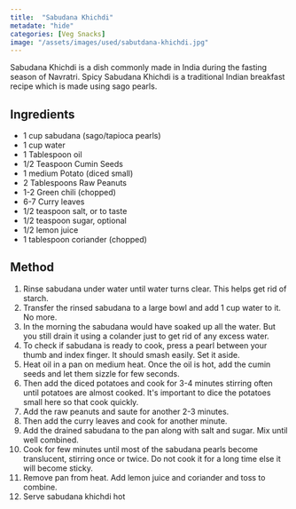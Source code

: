 ```yaml
---
title:  "Sabudana Khichdi"
metadate: "hide"
categories: [Veg Snacks]
image: "/assets/images/used/sabutdana-khichdi.jpg"
---
```


Sabudana Khichdi is a dish commonly made in India during the fasting season of Navratri. Spicy Sabudana Khichdi is a traditional Indian breakfast recipe which is made using sago pearls.

## Ingredients

- 1 cup sabudana (sago/tapioca pearls)
- 1 cup water
- 1 Tablespoon oil
- 1/2 Teaspoon Cumin Seeds
- 1 medium Potato (diced small)
- 2 Tablespoons Raw Peanuts
- 1-2 Green chili (chopped) 
- 6-7 Curry leaves
- 1/2 teaspoon salt, or to taste
- 1/2 teaspoon sugar, optional
- 1/2 lemon juice 
- 1 tablespoon coriander (chopped)

## Method

1. Rinse sabudana under water until water turns clear. This helps get rid of starch.
2. Transfer the rinsed sabudana to a large bowl and add 1 cup water to it. No more.
3. In the morning the sabudana would have soaked up all the water. But you still drain it using a colander just to get rid of any excess water.
4. To check if sabudana is ready to cook, press a pearl between your thumb and index finger. It should smash easily. Set it aside.
5. Heat oil in a pan on medium heat. Once the oil is hot, add the cumin seeds and let them sizzle for few seconds.
6. Then add the diced potatoes and cook for 3-4 minutes stirring often until potatoes are almost cooked. It's important to dice the potatoes small here so that cook quickly.
7. Add the raw peanuts and saute for another 2-3 minutes.
8. Then add the curry leaves and cook for another minute.
9. Add the drained sabudana to the pan along with salt and sugar. Mix until well combined.
10. Cook for few minutes until most of the sabudana pearls become translucent, stirring once or twice. Do not cook it for a long time else it will become sticky. 
11. Remove pan from heat. Add lemon juice and coriander and toss to combine.
12. Serve sabudana khichdi hot
